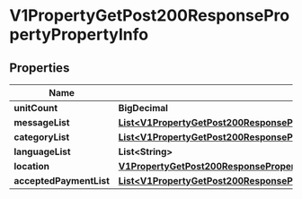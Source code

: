 

# V1PropertyGetPost200ResponsePropertyPropertyInfo


## Properties

| Name | Type | Description | Notes |
|------------ | ------------- | ------------- | -------------|
|**unitCount** | **BigDecimal** |  |  [optional] |
|**messageList** | [**List&lt;V1PropertyGetPost200ResponsePropertyPropertyInfoMessageListInner&gt;**](V1PropertyGetPost200ResponsePropertyPropertyInfoMessageListInner.md) |  |  [optional] |
|**categoryList** | [**List&lt;V1PropertyGetPost200ResponsePropertyPropertyInfoCategoryListInner&gt;**](V1PropertyGetPost200ResponsePropertyPropertyInfoCategoryListInner.md) |  |  [optional] |
|**languageList** | **List&lt;String&gt;** |  |  [optional] |
|**location** | [**V1PropertyGetPost200ResponsePropertyPropertyInfoLocation**](V1PropertyGetPost200ResponsePropertyPropertyInfoLocation.md) |  |  [optional] |
|**acceptedPaymentList** | [**List&lt;V1PropertyGetPost200ResponsePropertyPropertyInfoAcceptedPaymentListInner&gt;**](V1PropertyGetPost200ResponsePropertyPropertyInfoAcceptedPaymentListInner.md) |  |  [optional] |



